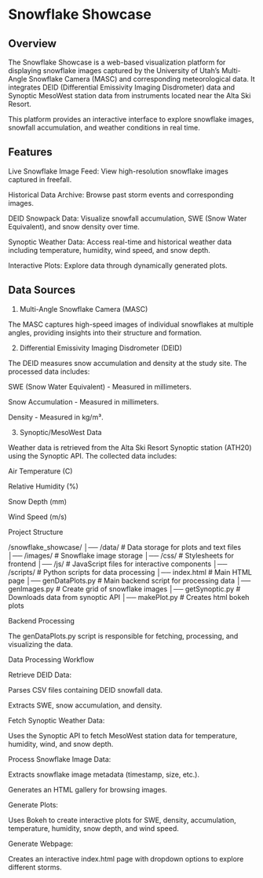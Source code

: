# Snowflake Showcase

## Overview

The Snowflake Showcase is a web-based visualization platform for displaying snowflake images captured by the University of Utah’s Multi-Angle Snowflake Camera (MASC) and corresponding meteorological data. It integrates DEID (Differential Emissivity Imaging Disdrometer) data and Synoptic MesoWest station data from instruments located near the Alta Ski Resort.

This platform provides an interactive interface to explore snowflake images, snowfall accumulation, and weather conditions in real time.

## Features

Live Snowflake Image Feed: View high-resolution snowflake images captured in freefall.

Historical Data Archive: Browse past storm events and corresponding images.

DEID Snowpack Data: Visualize snowfall accumulation, SWE (Snow Water Equivalent), and snow density over time.

Synoptic Weather Data: Access real-time and historical weather data including temperature, humidity, wind speed, and snow depth.

Interactive Plots: Explore data through dynamically generated plots.

## Data Sources

1. Multi-Angle Snowflake Camera (MASC)

The MASC captures high-speed images of individual snowflakes at multiple angles, providing insights into their structure and formation.

2. Differential Emissivity Imaging Disdrometer (DEID)

The DEID measures snow accumulation and density at the study site. The processed data includes:

SWE (Snow Water Equivalent) - Measured in millimeters.

Snow Accumulation - Measured in millimeters.

Density - Measured in kg/m³.

3. Synoptic/MesoWest Data

Weather data is retrieved from the Alta Ski Resort Synoptic station (ATH20) using the Synoptic API. The collected data includes:

Air Temperature (C)

Relative Humidity (%)

Snow Depth (mm)

Wind Speed (m/s)

Project Structure

/snowflake_showcase/
│── /data/                 # Data storage for plots and text files
│── /images/               # Snowflake image storage
│── /css/                  # Stylesheets for frontend
│── /js/                   # JavaScript files for interactive components
│── /scripts/              # Python scripts for data processing
│── index.html             # Main HTML page
│── genDataPlots.py        # Main backend script for processing data
│── genImages.py           # Create grid of snowflake images
│── getSynoptic.py         # Downloads data from synoptic API
│── makePlot.py            # Creates html bokeh plots

Backend Processing

The genDataPlots.py script is responsible for fetching, processing, and visualizing the data.

Data Processing Workflow

Retrieve DEID Data:

Parses CSV files containing DEID snowfall data.

Extracts SWE, snow accumulation, and density.

Fetch Synoptic Weather Data:

Uses the Synoptic API to fetch MesoWest station data for temperature, humidity, wind, and snow depth.

Process Snowflake Image Data:

Extracts snowflake image metadata (timestamp, size, etc.).

Generates an HTML gallery for browsing images.

Generate Plots:

Uses Bokeh to create interactive plots for SWE, density, accumulation, temperature, humidity, snow depth, and wind speed.

Generate Webpage:

Creates an interactive index.html page with dropdown options to explore different storms.
